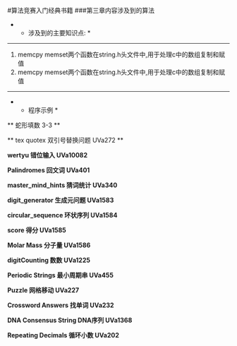 #算法竞赛入门经典书籍
###第三章内容涉及到的算法
- * 涉及到的主要知识点: *

***
   
1. memcpy memset两个函数在string.h头文件中,用于处理c中的数组复制和赋值
2. memcpy memset两个函数在string.h头文件中,用于处理c中的数组复制和赋值

***
- * 程序示例 *
     
** 蛇形填数 3-3 **
		
** tex quotex 双引号替换问题 UVa272 **	

**wertyu 错位输入 UVa10082**

**Palindromes 回文词 UVa401**

**master_mind_hints 猜词统计 UVa340**

**digit_generator 生成元问题 UVa1583**

**circular_sequence 环状序列 UVa1584**

**score 得分 UVa1585**

**Molar Mass 分子量 UVa1586**

**digitCounting 数数 UVa1225**

**Periodic Strings 最小周期串 UVa455**

**Puzzle 网格移动 UVa227**

**Crossword Answers 找单词 UVa232**

**DNA Consensus String DNA序列 UVa1368**

**Repeating Decimals 循环小数 UVa202**